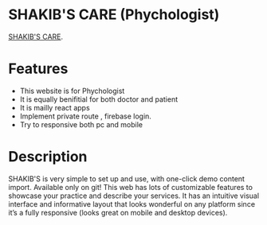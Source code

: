# SHAKIB'S CARE (Phychologist)

[SHAKIB'S CARE]( https://my-health-care-d6852.web.app).


# Features
- This website is for Phychologist
- It is equally benifitial for both doctor and patient
- It is mailly react apps
- Implement private route , firebase login.
- Try to responsive both pc and mobile

# Description 

SHAKIB'S is very simple to set up and use, with one-click demo content import. Available only on git! This web has lots of customizable features to showcase your practice and describe your services. It has an intuitive visual interface and informative layout that looks wonderful on any platform since it’s a fully responsive (looks great on mobile and desktop devices).

